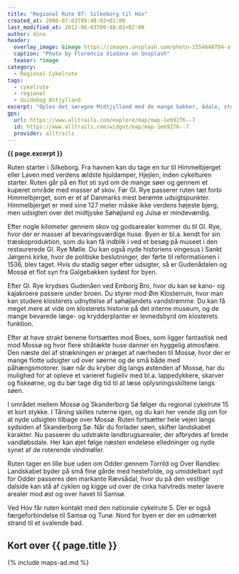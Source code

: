 ```yaml
---
title: "Regional Rute 07: Silkeborg til Hov"
created_at: 2006-07-03T09:48:02+02:00
last_modified_at: 2012-06-03T09:48:02+02:00
author: dina
header:
  overlay_image: &image https://images.unsplash.com/photo-1554648704-af430ffd0142?ixlib=rb-1.2.1&ixid=eyJhcHBfaWQiOjEyMDd9&auto=format&fit=crop&w=1946&q=80
  caption: "Photo by Florencia Viadana on Unsplash"
  teaser: *image
category:
  - Regional Cykelrute
tags:
  - cykelrute
  - regional
  - Guidebog Østjylland
excerpt: "Oplev det særegne Midtjylland med de mange bakker, ådale, store skove og hedearealer. Kør gennem traditionelt landbrugsland og nyd pauser i byerne på vejen."
gps:
  url: https://www.alltrails.com/explore/map/map-1e69276--7
  id: https://www.alltrails.com/widget/map/map-1e69276--7
  provider: alltrails
---
```


**{{ page.excerpt }}**

Ruten starter i Silkeborg. Fra havnen kan du tage en tur til Himmelbjerget eller Laven med verdens ældste hjuldamper, Hjejlen, inden cykelturen starter. Ruten går på en flot sti syd om de mange søer og gennem et kuperet område med masser af skov. Før Gl. Rye passerer ruten tæt forbi Himmelbjerget, som er et af Danmarks mest berømte udsigtspunkter. Himmelbjerget er med sine 127 meter måske ikke verdens højeste bjerg, men udsigten over det midtjyske Søhøjland og Julsø er mindeværdig.

Efter nogle kilometer gennem skov og godsarealer kommer du til Gl. Rye, hvor der er masser af bevaringsværdige huse. Byen er bl.a. kendt for sin træskoproduktion, som du kan få indblik i ved et besøg på museet i den restaurerede Gl. Rye Mølle. Du kan også nyde historiens vingesus i Sankt Jørgens kirke, hvor de politiske beslutninger, der førte til reformationen i 1536, blev taget. Hvis du stadig søger efter udsigter, så er Gudenådalen og Mossø et flot syn fra Galgebakken sydøst for byen.

Efter Gl. Rye krydses Gudenåen ved Emborg Bro, hvor du kan se kano- og kajakroere passere under broen. Du styrer mod Øm Klosterruin, hvor man kan studere klosterets udnyttelse af søhøjlandets vandstrømme. Du kan få meget mere at vide om klosterets historie på det interne museum, og de mange bevarede læge- og krydderplanter er levnedsbyrd om klosterets funktion.

Efter at have strakt benene fortsættes mod Boes, som ligger fantastisk ned mod Mossø og hvor flere stråtækte huse danner en hyggelig atmosfære. Den næste del af strækningen er præget af nærheden til Mossø, hvor der er mange flotte udsigter ud over søerne og de små både med påhængsmotorer. Især når du kryber dig langs østenden af Mossø, har du mulighed for at opleve et varieret fugleliv med bl.a. lappedykkere, skarver og fiskeørne, og du bør tage dig tid til at læse oplysningsskiltene langs søen.

I området mellem Mossø og Skanderborg Sø følger du regional cykelrute 15 et kort stykke. I Tåning skilles ruterne igen, og du kan her vende dig om for at nyde udsigten tilbage over Mossø. Ruten fortsætter hele vejen langs sydsiden af Skanderborg Sø. Når du forlader søen, skifter landskabet karakter. Nu passerer du udstrakte landbrugsarealer, der afbrydes af brede vandløbsdale. Her kan øjet følge næsten endeløse elledninger og nyde synet af de roterende vindmøller.

Ruten tager en lille bue uden om Odder gennem Torrild og Over Randlev. Landskabet byder på små fine gårde med hestefolde, og umiddelbart syd for Odder passeres den markante Rævsådal, hvor du på den vestlige dalside kan stå af cyklen og kigge ud over de cirka halvtreds meter lavere arealer mod øst og over havet til Samsø.

Ved Hov får ruten kontakt med den nationale cykelrute 5. Der er også færgeforbindelse til Samsø og Tunø. Nord for byen er der en udmærket strand til et svalende bad.

## Kort over {{ page.title }}

{% include maps-ad.md %}
